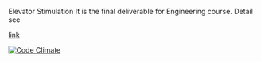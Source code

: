 <head1>Elevator Stimulation</head1>
It is the final deliverable for Engineering course. Detail see

<a href="http://cosi105-2015.s3-website-us-west-2.amazonaws.com/content/topics/pa/pa_elevator/">link</a>

[![Code Climate](https://codeclimate.com/github/jinfenglin/Elevator/badges/gpa.svg)](https://codeclimate.com/github/jinfenglin/Elevator)
